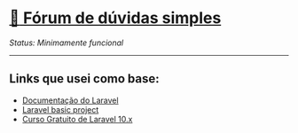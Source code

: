 # [:file_folder: Fórum de dúvidas simples](./supports)


*Status: Minimamente funcional*

----------------
## Links que usei como base:
* [Documentação do Laravel](https://laravel.com/docs/10.x/readme)
* [Laravel basic project](https://www.youtube.com/watch?v=6R5hMKAW7n4)
* [Curso Gratuito de Laravel 10.x](https://www.youtube.com/playlist?list=PLVSNL1PHDWvQ1N6fqhQ5HQzFtN-xrkjNU)
